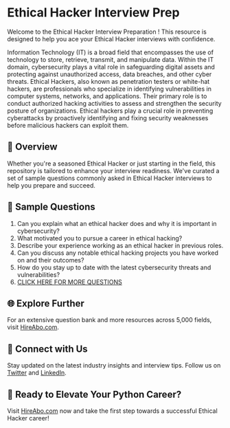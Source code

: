 # Ethical Hacker Interview Prep

Welcome to the Ethical Hacker Interview Preparation ! This resource is designed to help you ace your Ethical Hacker interviews with confidence.

Information Technology (IT) is a broad field that encompasses the use of technology to store, retrieve, transmit, and manipulate data. Within the IT domain, cybersecurity plays a vital role in safeguarding digital assets and protecting against unauthorized access, data breaches, and other cyber threats. Ethical Hackers, also known as penetration testers or white-hat hackers, are professionals who specialize in identifying vulnerabilities in computer systems, networks, and applications. Their primary role is to conduct authorized hacking activities to assess and strengthen the security posture of organizations. Ethical hackers play a crucial role in preventing cyberattacks by proactively identifying and fixing security weaknesses before malicious hackers can exploit them.

## 🚀 Overview

Whether you're a seasoned Ethical Hacker or just starting in the field, this repository is tailored to enhance your interview readiness. We've curated a set of sample questions commonly asked in Ethical Hacker interviews to help you prepare and succeed.

## 📝 Sample Questions

1. Can you explain what an ethical hacker does and why it is important in cybersecurity?
2. What motivated you to pursue a career in ethical hacking?
3. Describe your experience working as an ethical hacker in previous roles.
4. Can you discuss any notable ethical hacking projects you have worked on and their outcomes?
5. How do you stay up to date with the latest cybersecurity threats and vulnerabilities?
6. [CLICK HERE FOR MORE QUESTIONS](https://hireabo.com/job/0_2_3/Ethical%20Hacker)

## 🌐 Explore Further

For an extensive question bank and more resources across 5,000 fields, visit [HireAbo.com](https://www.hireabo.com).

## 📱 Connect with Us

Stay updated on the latest industry insights and interview tips. Follow us on [Twitter](https://twitter.com/hireabo) and [LinkedIn](https://www.linkedin.com/in/hire-abo-3609972a8/).

## 🚀 Ready to Elevate Your Python Career?

Visit [HireAbo.com](https://www.hireabo.com) now and take the first step towards a successful Ethical Hacker career!